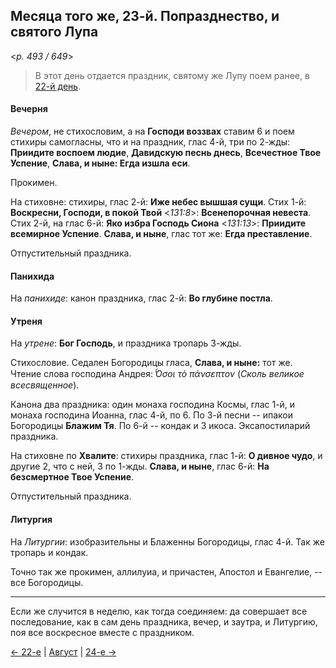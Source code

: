 
## Месяца того же, 23-й. Попразднество, и святого Лупа

<*p. 493 / 649*>

> В этот день отдается праздник, святому же Лупу поем ранее, в [22-й день](08_22_EUR.ru.md).

#### Вечерня

*Вечером*, не стихословим, а на **Господи воззвах** ставим 6 и поем стихиры самогласны, что и на праздник, 
глас 4-й, три по 2-жды: **Приидите воспоем людие**, **Давидскую песнь днесь**, **Всечестное Твое Успение**, 
**Слава, и ныне: Егда изшла еси**.
 
Прокимен.

На стиховне: стихиры, глас 2-й: **Иже небес вышшая сущи**. 
Стих 1-й: **Воскресни, Господи, в покой Твой**  <*131:8*>: **Всенепорочная невеста**.
Стих 2-й, на глас 6-й: **Яко избра Господь Сиона** <*131:13*>: **Приидите всемирное Успение**.
**Слава, и ныне**, глас тот же: **Егда преставление**.

Отпустительный праздника.

#### Панихида

На *панихиде*: канон праздника, глас 2-й: **Во глубине постла**.

#### Утреня

На *утрене*: **Бог Господь**, и праздника тропарь 3-жды. 

Стихословие. Седален Богородицы гласа, **Слава, и ныне:** тот же. Чтение слова 
господина Андрея: *̔́Οσοι τὸ πάνσεπτον* (*Сколь великое всесвященное*).

Канона два праздника: один монаха господина Космы, глас 1-й, и монаха господина Иоанна, глас 4-й, по 6. 
По 3-й песни -- ипакои Богородицы **Блажим Тя**. 
По 6-й -- кондак и 3 икоса. 
Эксапостиларий праздника.

На стиховне по **Хвалите**: стихиры праздника, глас 1-й: 
**О дивное чудо**, и другие 2, что с ней, 3 по 1-жды.
**Слава, и ныне**, глас 6-й: **На безсмертное Твое Успение**.

Отпустительный праздника. 
 
#### Литургия

На *Литургии*: изобразительны и Блаженны Богородицы, глас 4-й. Так же тропарь и кондак. 

Точно так же прокимен, аллилуиа, и причастен, Апостол и Евангелие, -- все Богородицы.

---

Если же случится в неделю, как тогда соединяем: да совершает все последование, как в сам день праздника, 
вечер, и заутра, и Литургию, поя все воскресное вместе с праздником.

[← 22-е](08_22_EUR.ru.md) | [Август](README.md#23-й) | [24-е →](08_24_EUR.ru.md)
